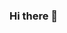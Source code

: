 ### Hi there 👋

<!--
**pradeepruhil85/pradeepruhil85** is a ✨ _special_ ✨ repository because its `README.md` (this file) appears on your GitHub profile.

[![Pradeep's GitHub stats](https://github-readme-stats.vercel.app/api?username=pradeepruhil85)](https://github.com/pradeepruhil85/github-readme-stats)

Here are some ideas to get you started:

- 🔭 I’m currently working on ...
- 🌱 I’m currently learning ...
- 👯 I’m looking to collaborate on ...
- 🤔 I’m looking for help with ...
- 💬 Ask me about ...
- 📫 How to reach me: ...
- 😄 Pronouns: ...
- ⚡ Fun fact: ...
-->
